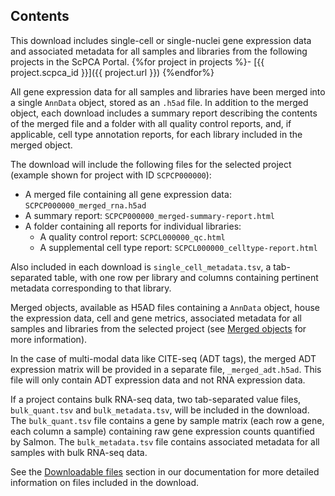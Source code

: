 ## Contents

This download includes single-cell or single-nuclei gene expression data and associated metadata for all samples and libraries from the following projects in the ScPCA Portal.
{%for project in projects %}- [{{ project.scpca_id }}]({{ project.url }})
{%endfor%}

All gene expression data for all samples and libraries have been merged into a single `AnnData` object, stored as an `.h5ad` file.
In addition to the merged object, each download includes a summary report describing the contents of the merged file and a folder with all quality control reports, and, if applicable, cell type annotation reports, for each library included in the merged object.

The download will include the following files for the selected project (example shown for project with ID `SCPCP000000`):

- A merged file containing all gene expression data: `SCPCP000000_merged_rna.h5ad`
- A summary report: `SCPCP000000_merged-summary-report.html`
- A folder containing all reports for individual libraries:
  - A quality control report: `SCPCL000000_qc.html`
  - A supplemental cell type report: `SCPCL000000_celltype-report.html`

Also included in each download is `single_cell_metadata.tsv`, a tab-separated table, with one row per library and columns containing pertinent metadata corresponding to that library.

Merged objects, available as H5AD files containing a `AnnData` object, house the expression data, cell and gene metrics, associated metadata for all samples and libraries from the selected project (see [Merged objects](https://scpca.readthedocs.io/en/stable/merged_objects.html) for more information).

In the case of multi-modal data like CITE-seq (ADT tags), the merged ADT expression matrix will be provided in a separate file, `_merged_adt.h5ad`.
This file will only contain ADT expression data and not RNA expression data.

If a project contains bulk RNA-seq data, two tab-separated value files, `bulk_quant.tsv` and `bulk_metadata.tsv`, will be included in the download.
The `bulk_quant.tsv` file contains a gene by sample matrix (each row a gene, each column a sample) containing raw gene expression counts quantified by Salmon.
The `bulk_metadata.tsv` file contains associated metadata for all samples with bulk RNA-seq data.

See the [Downloadable files](https://scpca.readthedocs.io/en/stable/download_files.html) section in our documentation for more detailed information on files included in the download.
